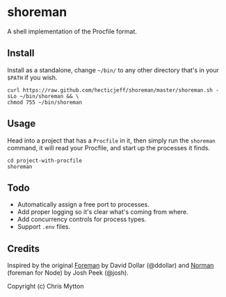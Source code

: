 shoreman
========

A shell implementation of the Procfile format.

## Install

Install as a standalone, change `~/bin/` to any other directory that's
in your `$PATH` if you wish.

```
curl https://raw.github.com/hecticjeff/shoreman/master/shoreman.sh -sLo ~/bin/shoreman && \
chmod 755 ~/bin/shoreman
```

## Usage

Head into a project that has a `Procfile` in it, then simply run the
`shoreman` command, it will read your Procfile, and start up the
processes it finds.

```
cd project-with-procfile
shoreman
```

## Todo

* Automatically assign a free port to processes.
* Add proper logging so it's clear what's coming from where.
* Add concurrency controls for process types.
* Support `.env` files.

## Credits

Inspired by the original [Foreman](https://github.com/ddollar/foreman)
by David Dollar (@ddollar) and [Norman](https://github.com/josh/norman) (foreman for
Node) by Josh Peek (@josh).

Copyright (c) Chris Mytton
